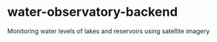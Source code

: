 # water-observatory-backend
Monitoring water levels of lakes and reservoirs using satellite imagery

